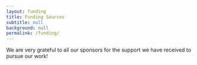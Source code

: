 ```yaml
---
layout: funding
title: Funding Sources
subtitle: null
background: null
permalink: /funding/
---
```


We are very grateful to all our sponsors for the 
support we have received to pursue our work!
